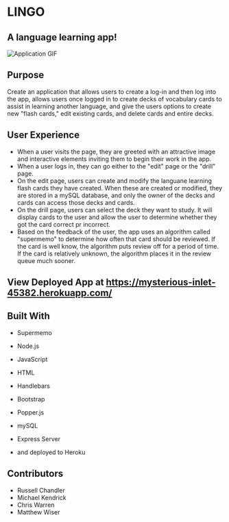 # LINGO

## A language learning app!
![Application GIF](./public/images/GIF-app.gif)

## Purpose
Create an application that allows users to create a log-in and then log into the app, allows users once logged in to create decks of vocabulary cards to assist in learning another language, and give the users options to create new "flash cards," edit existing cards, and delete cards and entire decks.

## User Experience
* When a user visits the page, they are greeted with an attractive image and interactive elements inviting them to begin their work in the app.
* When a user logs in, they can go either to the "edit" page or the "drill" page. 
* On the edit page, users can create and modify the languane learning flash cards they have created. When these are created or modified, they are stored in a mySQL database, and only the owner of the decks and cards can access those decks and cards.
* On the drill page, users can select the deck they want to study. It will display cards to the user and allow the user to determine whether they got the card correct pr incorrect.
* Based on the feedback of the user, the app uses an algorithm called "supermemo" to determine how often that card should be reviewed. If the card is well know, the algorithm puts review off for a period of time. If the card is relatively unknown, the algorithm places it in the review queue much sooner.

## View Deployed App at https://mysterious-inlet-45382.herokuapp.com/

## Built With
* Supermemo
* Node.js
* JavaScript
* HTML
* Handlebars
* Bootstrap
* Popper.js

* mySQL
* Express Server
* and deployed to Heroku

## Contributors
* Russell Chandler
* Michael Kendrick
* Chris Warren
* Matthew Wiser
